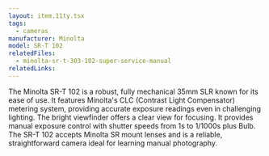 ```yaml
---
layout: item.11ty.tsx
tags:
  - cameras
manufacturer: Minolta
model: SR-T 102
relatedFiles:
  - minolta-sr-t-303-102-super-service-manual
relatedLinks:
---
```


The Minolta SR-T 102 is a robust, fully mechanical 35mm SLR known for its ease of use. It features Minolta's CLC (Contrast Light Compensator) metering system, providing accurate exposure readings even in challenging lighting. The bright viewfinder offers a clear view for focusing. It provides manual exposure control with shutter speeds from 1s to 1/1000s plus Bulb. The SR-T 102 accepts Minolta SR mount lenses and is a reliable, straightforward camera ideal for learning manual photography.
